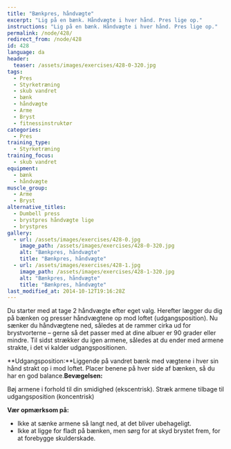 ```yaml
---
title: "Bænkpres, håndvægte"
excerpt: "Lig på en bænk. Håndvægte i hver hånd. Pres lige op."
instructions: "Lig på en bænk. Håndvægte i hver hånd. Pres lige op."
permalink: /node/428/
redirect_from: /node/428
id: 428
language: da
header:
  teaser: /assets/images/exercises/428-0-320.jpg
tags:
  - Pres
  - Styrketræning
  - skub vandret
  - bænk
  - håndvægte
  - Arme
  - Bryst
  - fitnessinstruktør
categories:
  - Pres
training_type:
  - Styrketræning
training_focus:
  - skub vandret
equipment:
  - bænk
  - håndvægte
muscle_group:
  - Arme
  - Bryst
alternative_titles:
  - Dumbell press
  - brystpres håndvægte lige
  - brystpres
gallery:
  - url: /assets/images/exercises/428-0.jpg
    image_path: /assets/images/exercises/428-0-320.jpg
    alt: "Bænkpres, håndvægte"
    title: "Bænkpres, håndvægte"
  - url: /assets/images/exercises/428-1.jpg
    image_path: /assets/images/exercises/428-1-320.jpg
    alt: "Bænkpres, håndvægte"
    title: "Bænkpres, håndvægte"
last_modified_at: 2014-10-12T19:16:28Z
---
```


Du starter med at tage 2 håndvægte efter eget valg. Herefter lægger du dig på bænken og presser håndvægtene op mod loftet (udgangsposition). Nu sænker du håndvægtene ned, således at de rammer cirka ud for brystvorterne – gerne så det passer med at dine albuer er 90 grader eller mindre. Til sidst strækker du igen armene, således at du ender med armene strakte, i det vi kalder udgangspositionen.

**Udgangsposition:**Liggende på vandret bænk med vægtene i hver sin hånd strakt op i mod loftet. Placer benene på hver side af bænken, så du har en god balance.**Bevægelsen:**

Bøj armene i forhold til din smidighed (ekscentrisk). Stræk armene tilbage til udgangsposition (koncentrisk)

**Vær opmærksom på:**

- Ikke at sænke armene så langt ned, at det bliver ubehageligt.
- Ikke at ligge for fladt på bænken, men sørg for at skyd brystet frem, for at forebygge skulderskade.
